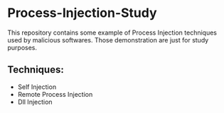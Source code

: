 # Process-Injection-Study
This repository contains some example of Process Injection techniques used by malicious softwares.  Those demonstration are just for study purposes.  

## Techniques:
- Self Injection
- Remote Process Injection
- Dll Injection
